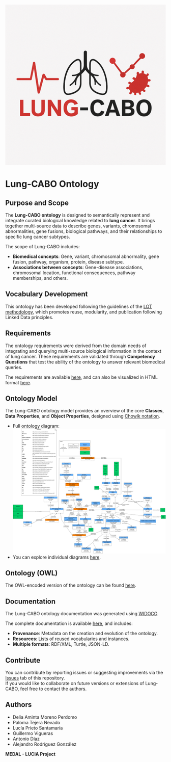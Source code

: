 ![Lung-CABO](diagrams/LungCABO_logo.png)

# Lung-CABO Ontology

## Purpose and Scope

The **Lung-CABO ontology** is designed to semantically represent and integrate curated biological knowledge related to **lung cancer**. It brings together multi-source data to describe genes, variants, chromosomal abnormalities, gene fusions, biological pathways, and their relationships to specific lung cancer subtypes.

The scope of Lung-CABO includes:
- **Biomedical concepts**: Gene, variant, chromosomal abnormality, gene fusion, pathway, organism, protein, disease subtype.
- **Associations between concepts**: Gene-disease associations, chromosomal location, functional consequences, pathway memberships, and others.

## Vocabulary Development

This ontology has been developed following the guidelines of the [LOT methodology](https://lot.linkeddata.es/), which promotes reuse, modularity, and publication following Linked Data principles.

## Requirements

The ontology requirements were derived from the domain needs of integrating and querying multi-source biological information in the context of lung cancer. These requirements are validated through **Competency Questions** that test the ability of the ontology to answer relevant biomedical queries.

The requirements are available [here](Requirements/Requirements-LungCABO.xlsx), and can also be visualized in HTML format [here](https://deliaamintamoreno.github.io/LungCABO-Resources/Requirements/Requirements-LungCABO.html).

## Ontology Model

The Lung-CABO ontology model provides an overview of the core **Classes**, **Data Properties**, and **Object Properties**, designed using [Chowlk notation](https://chowlk.linkeddata.es/).

- Full ontology diagram:  
  ![diagram](diagrams/LungCABO_ontology.png)
- You can explore individual diagrams [here](diagrams/).

## Ontology (OWL)

The OWL-encoded version of the ontology can be found [here](Lung-CABO%20Documentation/ontology.owl).

## Documentation

The Lung-CABO ontology documentation was generated using [WIDOCO](https://github.com/oeg-upm/Widoco).

The complete documentation is available [here](docs/index-en.html), and includes:
- **Provenance**: Metadata on the creation and evolution of the ontology.
- **Resources**: Lists of reused vocabularies and instances.
- **Multiple formats**: RDF/XML, Turtle, JSON-LD.

## Contribute

You can contribute by reporting issues or suggesting improvements via the [Issues](https://github.com/deliaamintamoreno/LungCABO-Resources/issues) tab of this repository.  
If you would like to collaborate on future versions or extensions of Lung-CABO, feel free to contact the authors.

## Authors

- Delia Aminta Moreno Perdomo
- Paloma Tejera Nevado
- Lucía Prieto Santamaría
- Guillermo Vigueras
- Antonio Díaz
- Alejandro Rodríguez González

**MEDAL - LUCIA Project**
